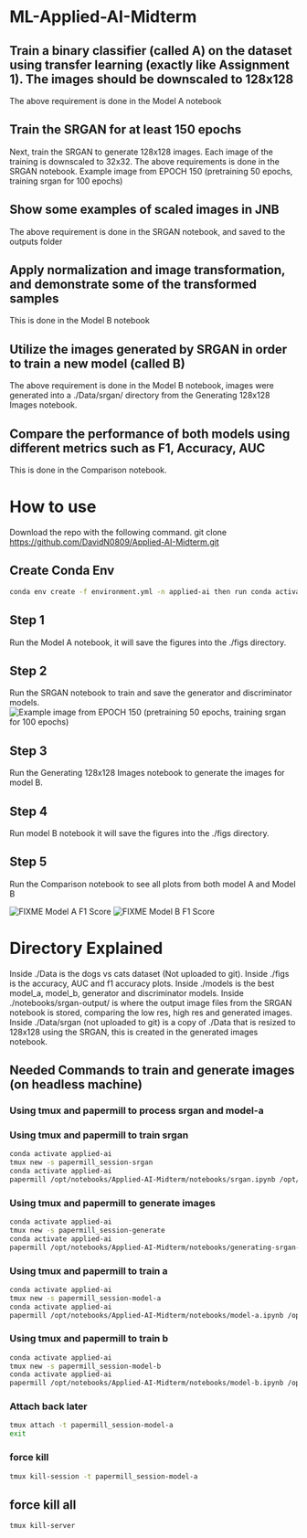 # ML-Applied-AI-Midterm

## Train a binary classifier (called A) on the dataset using transfer learning (exactly like Assignment 1). The images should be downscaled to 128x128
The above requirement is done in the Model A notebook

## Train the SRGAN for at least 150 epochs
Next, train the SRGAN to generate 128x128 images. Each image of the training is downscaled to 32x32.
The above requirements is done in the SRGAN notebook. Example image from EPOCH 150 (pretraining 50 epochs, training srgan for 100 epochs)

## Show some examples of scaled images in JNB
The above requirement is done in the SRGAN notebook, and saved to the outputs folder

## Apply normalization and image transformation, and demonstrate some of the transformed samples
This is done in the Model B notebook

## Utilize the images generated by SRGAN in order to train a new model (called B)
The above requirement is done in the Model B notebook, images were generated into a ./Data/srgan/ directory from the Generating 128x128 Images notebook.

## Compare the performance of both models using different metrics such as F1, Accuracy, AUC
This is done in the Comparison notebook.

# How to use 
Download the repo with the following command. git clone https://github.com/DavidN0809/Applied-AI-Midterm.git
## Create Conda Env
```bash
conda env create -f environment.yml -n applied-ai then run conda activate applied-ai
```

## Step 1
Run the Model A notebook, it will save the figures into the ./figs directory.

## Step 2
Run the SRGAN notebook to train and save the generator and discriminator models.
![Example image from EPOCH 150 (pretraining 50 epochs, training srgan for 100 epochs)](/notebooks/srgan-output/epoch_100_Adversarial%20Training.png)

## Step 3
Run the Generating 128x128 Images notebook to generate the images for model B.

## Step 4
Run model B notebook it will save the figures into the ./figs directory.

## Step 5
Run the Comparison notebook to see all plots from both model A and Model B

![FIXME Model A F1 Score](/notebooks/srgan-output/epoch_100_Adversarial%20Training.png)
![FIXME Model B F1 Score](/notebooks/srgan-output/epoch_100_Adversarial%20Training.png)

# Directory Explained
Inside ./Data is the dogs vs cats dataset (Not uploaded to git). Inside ./figs is the accuracy, AUC and f1 accuracy plots. Inside ./models is the best model_a, model_b, generator and discriminator models. Inside ./notebooks/srgan-output/ is where the output image files from the SRGAN notebook is stored, comparing the low res, high res and generated images. Inside ./Data/srgan (not uploaded to git) is a copy of ./Data that is resized to 128x128 using the SRGAN, this is created in the generated images notebook.


## Needed Commands to train and generate images (on headless machine)
### Using tmux and papermill to process srgan and model-a

### Using tmux and papermill to train srgan
```bash
conda activate applied-ai
tmux new -s papermill_session-srgan
conda activate applied-ai
papermill /opt/notebooks/Applied-AI-Midterm/notebooks/srgan.ipynb /opt/notebooks/Applied-AI-Midterm/notebooks/output/srgan-output.ipynb
```


### Using tmux and papermill to generate images
```bash
conda activate applied-ai
tmux new -s papermill_session-generate
conda activate applied-ai
papermill /opt/notebooks/Applied-AI-Midterm/notebooks/generating-srgan-images.ipynb /opt/notebooks/Applied-AI-Midterm/notebooks/output/generating-srgan-images-output.ipynb
```

### Using tmux and papermill to train a
```bash
conda activate applied-ai
tmux new -s papermill_session-model-a
conda activate applied-ai
papermill /opt/notebooks/Applied-AI-Midterm/notebooks/model-a.ipynb /opt/notebooks/Applied-AI-Midterm/notebooks/output/model-a-output.ipynb
```

### Using tmux and papermill to train b
```bash
conda activate applied-ai
tmux new -s papermill_session-model-b
conda activate applied-ai
papermill /opt/notebooks/Applied-AI-Midterm/notebooks/model-b.ipynb /opt/notebooks/Applied-AI-Midterm/notebooks/output/model-b-output.ipynb
```


### Attach back later
```bash
tmux attach -t papermill_session-model-a
exit
```

### force kill
```bash
tmux kill-session -t papermill_session-model-a
```

## force kill all
```bash
tmux kill-server
```
